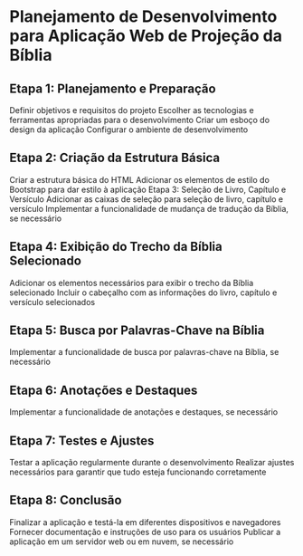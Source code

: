 # Planejamento de Desenvolvimento para Aplicação Web de Projeção da Bíblia

## Etapa 1: Planejamento e Preparação

Definir objetivos e requisitos do projeto
Escolher as tecnologias e ferramentas apropriadas para o desenvolvimento
Criar um esboço do design da aplicação
Configurar o ambiente de desenvolvimento

## Etapa 2: Criação da Estrutura Básica

Criar a estrutura básica do HTML
Adicionar os elementos de estilo do Bootstrap para dar estilo à aplicação
Etapa 3: Seleção de Livro, Capítulo e Versículo
Adicionar as caixas de seleção para seleção de livro, capítulo e versículo
Implementar a funcionalidade de mudança de tradução da Bíblia, se necessário

## Etapa 4: Exibição do Trecho da Bíblia Selecionado

Adicionar os elementos necessários para exibir o trecho da Bíblia selecionado
Incluir o cabeçalho com as informações do livro, capítulo e versículo selecionados

## Etapa 5: Busca por Palavras-Chave na Bíblia

Implementar a funcionalidade de busca por palavras-chave na Bíblia, se necessário

## Etapa 6: Anotações e Destaques

Implementar a funcionalidade de anotações e destaques, se necessário

## Etapa 7: Testes e Ajustes

Testar a aplicação regularmente durante o desenvolvimento
Realizar ajustes necessários para garantir que tudo esteja funcionando corretamente

## Etapa 8: Conclusão

Finalizar a aplicação e testá-la em diferentes dispositivos e navegadores
Fornecer documentação e instruções de uso para os usuários
Publicar a aplicação em um servidor web ou em nuvem, se necessário
